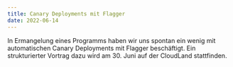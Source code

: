 ```yaml
---
title: Canary Deployments mit Flagger
date: 2022-06-14
---
```


In Ermangelung eines Programms haben wir uns spontan ein wenig mit automatischen Canary Deployments mit Flagger beschäftigt.
Ein strukturierter Vortrag dazu wird am 30. Juni auf der CloudLand stattfinden.
